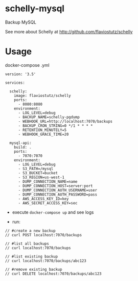 # schelly-mysql

Backup MySQL

See more about Schelly at http://github.com/flaviostutz/schelly

# Usage

docker-compose .yml

```
version: '3.5'

services:

  schelly:
    image: flaviostutz/schelly
    ports:
      - 8080:8080
    environment:
      - LOG_LEVEL=debug
      - BACKUP_NAME=schelly-pgdump
      - WEBHOOK_URL=http://localhost:7070/backups
      - BACKUP_CRON_STRING=0 */1 * * * *
      - RETENTION_MINUTELY=5
      - WEBHOOK_GRACE_TIME=20

  mysql-api:
    build: .
    ports:
      - 7070:7070
    environment:
      - LOG_LEVEL=debug
      - S3_PATH=/mysql
      - S3_BUCKET=bucket
      - S3_REGION=us-west-1
      - DUMP_CONNECTION_NAME=name
      - DUMP_CONNECTION_HOST=server:port
      - DUMP_CONNECTION_AUTH_USERNAME=user
      - DUMP_CONNECTION_AUTH_PASSWORD=pass
      - AWS_ACCESS_KEY_ID=key
      - AWS_SECRET_ACCESS_KEY=sec
```

* execute ```docker-compose up``` and see logs

* run:

```
// #create a new backup
// curl POST localhost:7070/backups

// #list all backups
// curl localhost:7070/backups

// #list existing backup
// curl localhost:7070/backups/abc123

// #remove existing backup
// curl DELETE localhost:7070/backups/abc123	
```

